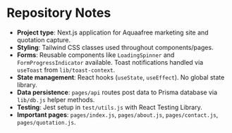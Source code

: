 # Repository Notes

- **Project type**: Next.js application for Aquaafree marketing site and quotation capture.
- **Styling**: Tailwind CSS classes used throughout components/pages.
- **Forms**: Reusable components like `LoadingSpinner` and `FormProgressIndicator` available. Toast notifications handled via `useToast` from `lib/toast-context`.
- **State management**: React hooks (`useState`, `useEffect`). No global state library.
- **Data persistence**: `pages/api` routes post data to Prisma database via `lib/db.js` helper methods.
- **Testing**: Jest setup in `test/utils.js` with React Testing Library.
- **Important pages**: `pages/index.js`, `pages/about.js`, `pages/contact.js`, `pages/quotation.js`.